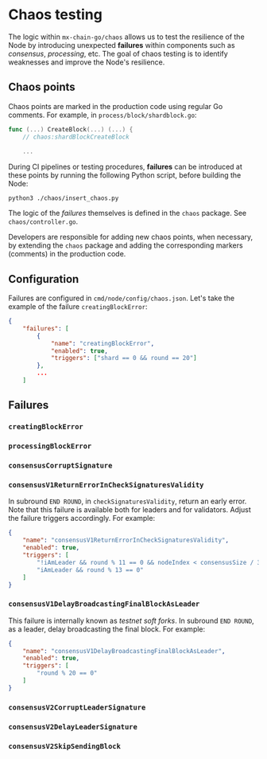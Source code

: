 # Chaos testing

The logic within `mx-chain-go/chaos` allows us to test the resilience of the Node by introducing unexpected **failures** within components such as _consensus_, _processing_, etc. The goal of chaos testing is to identify weaknesses and improve the Node's resilience.

## Chaos points

Chaos points are marked in the production code using regular Go comments. For example, in `process/block/shardblock.go`:

```go
func (...) CreateBlock(...) (...) {
	// chaos:shardBlockCreateBlock
    
    ...
```

During CI pipelines or testing procedures, **failures** can be introduced at these points by running the following Python script, before building the Node:

```
python3 ./chaos/insert_chaos.py
```

The logic of the _failures_ themselves is defined in the `chaos` package. See `chaos/controller.go`.

Developers are responsible for adding new chaos points, when necessary, by extending the `chaos` package and adding the corresponding markers (comments) in the production code.

## Configuration

Failures are configured in `cmd/node/config/chaos.json`. Let's take the example of the failure `creatingBlockError`:

```json
{
    "failures": [
        {
            "name": "creatingBlockError",
            "enabled": true,
            "triggers": ["shard == 0 && round == 20"]
        },
        ...
    ]
```

## Failures

### `creatingBlockError`

### `processingBlockError`

### `consensusCorruptSignature`

### `consensusV1ReturnErrorInCheckSignaturesValidity`

In subround `END ROUND`, in `checkSignaturesValidity`, return an early error. Note that this failure is available both for leaders and for validators. Adjust the failure triggers accordingly. For example:

```json
{
    "name": "consensusV1ReturnErrorInCheckSignaturesValidity",
    "enabled": true,
    "triggers": [
        "!iAmLeader && round % 11 == 0 && nodeIndex < consensusSize / 3",
        "iAmLeader && round % 13 == 0"
    ]
}
```

### `consensusV1DelayBroadcastingFinalBlockAsLeader`

This failure is internally known as _testnet soft forks_. In subround `END ROUND`, as a leader, delay broadcasting the final block. For example:

```json
{
    "name": "consensusV1DelayBroadcastingFinalBlockAsLeader",
    "enabled": true,
    "triggers": [
        "round % 20 == 0"
    ]
}
```

### `consensusV2CorruptLeaderSignature`

### `consensusV2DelayLeaderSignature`

### `consensusV2SkipSendingBlock`
